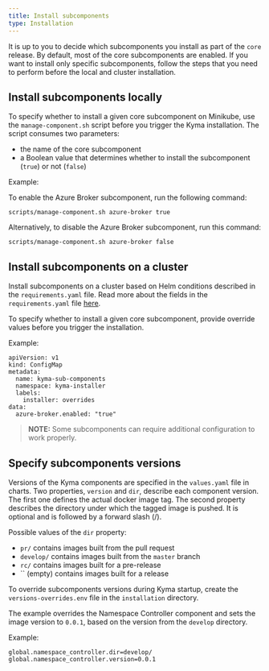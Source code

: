 ```yaml
---
title: Install subcomponents
type: Installation
---
```


It is up to you to decide which subcomponents you install as part of the `core` release. By default, most of the core subcomponents are enabled. If you want to install only specific subcomponents, follow the steps that you need to perform before the local and cluster installation.

## Install subcomponents locally

To specify whether to install a given core subcomponent on Minikube, use the `manage-component.sh` script before you trigger the Kyma installation. The script consumes two parameters:

- the name of the core subcomponent
- a Boolean value that determines whether to install the subcomponent (`true`) or not (`false`)

Example:

To enable the Azure Broker subcomponent, run the following command:
```
scripts/manage-component.sh azure-broker true
```

Alternatively, to disable the Azure Broker subcomponent, run this command:
```
scripts/manage-component.sh azure-broker false
```

## Install subcomponents on a cluster

Install subcomponents on a cluster based on Helm conditions described in the `requirements.yaml` file. Read more about the fields in the `requirements.yaml` file [here](https://github.com/helm/helm/blob/release-2.10/docs/charts.md#tags-and-condition-fields-in-requirementsyaml).

To specify whether to install a given core subcomponent, provide override values before you trigger the installation.

Example:
```
apiVersion: v1
kind: ConfigMap
metadata:
  name: kyma-sub-components
  namespace: kyma-installer
  labels:
    installer: overrides
data:
  azure-broker.enabled: "true"
```

>**NOTE:** Some subcomponents can require additional configuration to work properly.

## Specify subcomponents versions

Versions of the Kyma components are specified in the `values.yaml` file in charts. Two properties, `version` and `dir`, describe each component version. The first one defines the actual docker image tag. The second property describes the directory under which the tagged image is pushed. It is optional and is followed by a forward slash (/).

Possible values of the `dir` property:
- `pr/` contains images built from the pull request
- `develop/` contains images built from the `master` branch
- `rc/` contains images built for a pre-release
- `` (empty) contains images built for a release

To override subcomponents versions during Kyma startup, create the `versions-overrides.env` file in the `installation` directory.

The example overrides the Namespace Controller component and sets the image version to `0.0.1`, based on the version from the `develop` directory.

Example:

```
global.namespace_controller.dir=develop/
global.namespace_controller.version=0.0.1
```
